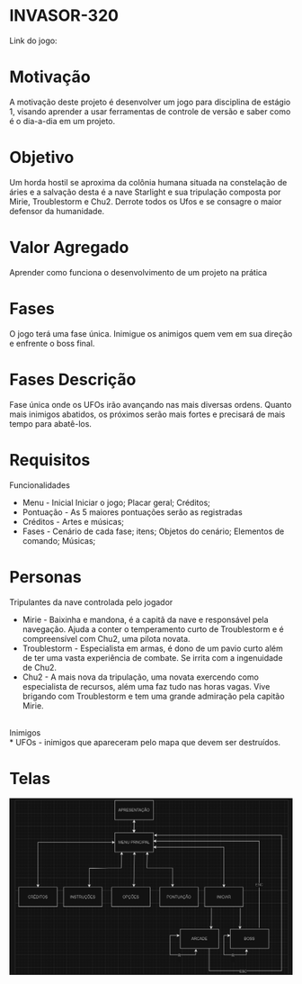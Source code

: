# INVASOR-320
Link do jogo:

# Motivação
A motivação deste projeto é desenvolver um jogo para disciplina de estágio 1, visando aprender a usar ferramentas de controle de versão e saber como é o dia-a-dia em um projeto.

# Objetivo
Um horda hostil se aproxima da colônia humana situada na constelação de áries e a salvação desta é a nave Starlight e sua tripulação composta por Mirie, Troublestorm e Chu2. Derrote todos os Ufos e se consagre o maior defensor da humanidade.


# Valor Agregado
Aprender como funciona o desenvolvimento de um projeto na prática

# Fases
O jogo terá uma fase única. Inimigue os animigos quem vem em sua direção e enfrente o boss final.

# Fases	Descrição
Fase única onde os UFOs irão avançando nas mais diversas ordens. Quanto mais inimigos abatidos, os próximos serão mais fortes e precisará de mais tempo para abatê-los.

# Requisitos
Funcionalidades<br/>
* Menu - Inicial Iniciar o jogo; Placar geral; Créditos;<br/>
* Pontuação - As 5 maiores pontuações serão as registradas<br/>
* Créditos - Artes e músicas;<br/>
* Fases - Cenário de cada fase; itens; Objetos do cenário; Elementos de comando; Músicas;<br/>

# Personas
  Tripulantes da nave controlada pelo jogador <br/>
  * Mirie - Baixinha e mandona, é a capitã da nave e responsável pela navegação. Ajuda a conter o temperamento curto de Troublestorm e é compreensível com Chu2, uma pilota novata.<br/>
  * Troublestorm - Especialista em armas, é dono de um pavio curto além de ter uma vasta experiência de combate. Se irrita com a ingenuidade de Chu2.<br/>
  * Chu2 - A mais nova da tripulação, uma novata exercendo como especialista de recursos, além uma faz tudo nas horas vagas. Vive brigando com Troublestorm e tem uma grande admiração pela capitão Mirie. <br/>
  <br/>
  Inimigos <br/>
  * UFOs - inimigos que apareceram pelo mapa que devem ser destruídos. <br/>

# Telas <br/>
![](https://github.com/Arturia1/INVASOR--320/blob/main/TELAS%20INVASOR.png)




